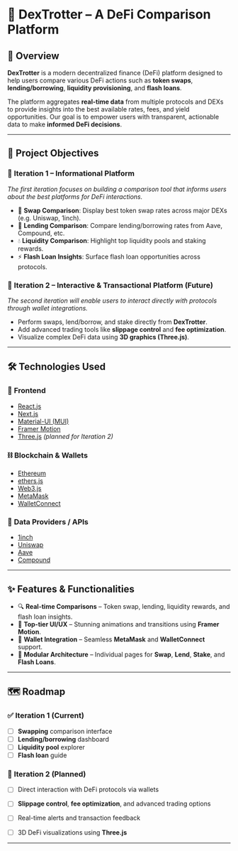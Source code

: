 # **🚀 DexTrotter – A DeFi Comparison Platform**

## 🧠 **Overview**

**DexTrotter** is a modern decentralized finance (DeFi) platform designed to help users compare various DeFi actions such as **token swaps**, **lending/borrowing**, **liquidity provisioning**, and **flash loans**.

The platform aggregates **real-time data** from multiple protocols and DEXs to provide insights into the best available rates, fees, and yield opportunities. Our goal is to empower users with transparent, actionable data to make **informed DeFi decisions**.

---

## 🎯 **Project Objectives**

### 🔁 **Iteration 1 – Informational Platform**

*The first iteration focuses on building a comparison tool that informs users about the best platforms for DeFi interactions.*

* 🔄 **Swap Comparison**: Display best token swap rates across major DEXs (e.g. Uniswap, 1inch).
* 💸 **Lending Comparison**: Compare lending/borrowing rates from Aave, Compound, etc.
* 💧 **Liquidity Comparison**: Highlight top liquidity pools and staking rewards.
* ⚡ **Flash Loan Insights**: Surface flash loan opportunities across protocols.

### 🔮 **Iteration 2 – Interactive & Transactional Platform (Future)**

*The second iteration will enable users to interact directly with protocols through wallet integrations.*

* Perform swaps, lend/borrow, and stake directly from **DexTrotter**.
* Add advanced trading tools like **slippage control** and **fee optimization**.
* Visualize complex DeFi data using **3D graphics (Three.js)**.

---

## 🛠️ **Technologies Used**

### 🔧 **Frontend**

* [React.js](https://reactjs.org/)
* [Next.js](https://nextjs.org/)
* [Material-UI (MUI)](https://mui.com/)
* [Framer Motion](https://www.framer.com/motion/)
* [Three.js](https://threejs.org/) *(planned for Iteration 2)*

### ⛓️ **Blockchain & Wallets**

* [Ethereum](https://ethereum.org/)
* [ethers.js](https://docs.ethers.io/)
* [Web3.js](https://web3js.readthedocs.io/)
* [MetaMask](https://metamask.io/)
* [WalletConnect](https://walletconnect.com/)

### 📡 **Data Providers / APIs**

* [1inch](https://1inch.io/)
* [Uniswap](https://uniswap.org/)
* [Aave](https://aave.com/)
* [Compound](https://compound.finance/)

---

## ✨ **Features & Functionalities**

* 🔍 **Real-time Comparisons** – Token swap, lending, liquidity rewards, and flash loan insights.
* 🎨 **Top-tier UI/UX** – Stunning animations and transitions using **Framer Motion**.
* 🔐 **Wallet Integration** – Seamless **MetaMask** and **WalletConnect** support.
* 🧩 **Modular Architecture** – Individual pages for **Swap**, **Lend**, **Stake**, and **Flash Loans**.

---

## 🗺️ **Roadmap**

### ✅ **Iteration 1 (Current)**

* [ ] **Swapping** comparison interface
* [ ] **Lending/borrowing** dashboard
* [ ] **Liquidity pool** explorer
* [ ] **Flash loan** guide

### 🚧 **Iteration 2 (Planned)**

* [ ] Direct interaction with DeFi protocols via wallets
* [ ] **Slippage control**, **fee optimization**, and advanced trading options
* [ ] Real-time alerts and transaction feedback
* [ ] 3D DeFi visualizations using **Three.js**


-----